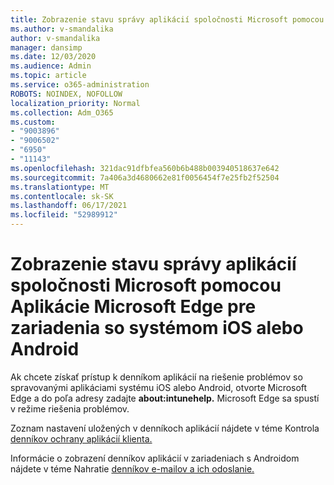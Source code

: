 ```yaml
---
title: Zobrazenie stavu správy aplikácií spoločnosti Microsoft pomocou Aplikácie Microsoft Edge pre zariadenia so systémom iOS alebo Android
ms.author: v-smandalika
author: v-smandalika
manager: dansimp
ms.date: 12/03/2020
ms.audience: Admin
ms.topic: article
ms.service: o365-administration
ROBOTS: NOINDEX, NOFOLLOW
localization_priority: Normal
ms.collection: Adm_O365
ms.custom:
- "9003896"
- "9006502"
- "6950"
- "11143"
ms.openlocfilehash: 321dac91dfbfea560b6b488b003940518637e642
ms.sourcegitcommit: 7a406a3d4680662e81f0056454f7e25fb2f52504
ms.translationtype: MT
ms.contentlocale: sk-SK
ms.lasthandoff: 06/17/2021
ms.locfileid: "52989912"
---
```

# <a name="view-the-management-status-of-microsoft-apps-by-using-microsoft-edge-for-ios-or-android-devices"></a>Zobrazenie stavu správy aplikácií spoločnosti Microsoft pomocou Aplikácie Microsoft Edge pre zariadenia so systémom iOS alebo Android

Ak chcete získať prístup k denníkom aplikácií na riešenie problémov so spravovanými aplikáciami systému iOS alebo Android, otvorte Microsoft Edge a do poľa adresy zadajte **about:intunehelp.** Microsoft Edge sa spustí v režime riešenia problémov.

Zoznam nastavení uložených v denníkoch aplikácií nájdete v téme Kontrola [denníkov ochrany aplikácií klienta.](/mem/intune/apps/app-protection-policy-settings-log)

Informácie o zobrazení denníkov aplikácií v zariadeniach s Androidom nájdete v téme Nahratie [denníkov e-mailov a ich odoslanie.](/mem/intune/user-help/send-logs-to-your-it-admin-by-email-android)